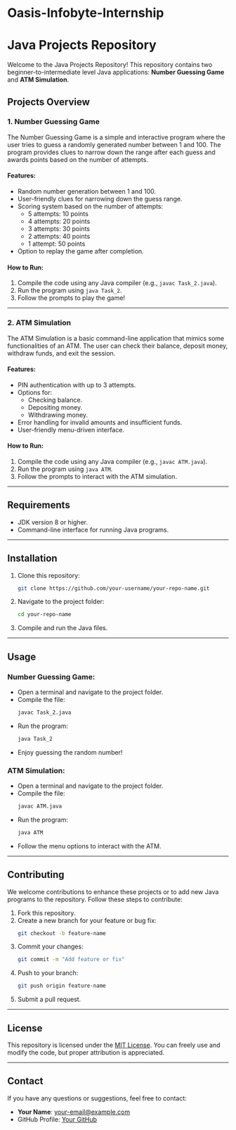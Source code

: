 # Oasis-Infobyte-Internship
# Java Projects Repository

Welcome to the Java Projects Repository! This repository contains two beginner-to-intermediate level Java applications: **Number Guessing Game** and **ATM Simulation**.

## Projects Overview

### 1. Number Guessing Game
The Number Guessing Game is a simple and interactive program where the user tries to guess a randomly generated number between 1 and 100. The program provides clues to narrow down the range after each guess and awards points based on the number of attempts.

#### Features:
- Random number generation between 1 and 100.
- User-friendly clues for narrowing down the guess range.
- Scoring system based on the number of attempts:
  - 5 attempts: 10 points
  - 4 attempts: 20 points
  - 3 attempts: 30 points
  - 2 attempts: 40 points
  - 1 attempt: 50 points
- Option to replay the game after completion.

#### How to Run:
1. Compile the code using any Java compiler (e.g., `javac Task_2.java`).
2. Run the program using `java Task_2`.
3. Follow the prompts to play the game!

---

### 2. ATM Simulation
The ATM Simulation is a basic command-line application that mimics some functionalities of an ATM. The user can check their balance, deposit money, withdraw funds, and exit the session.

#### Features:
- PIN authentication with up to 3 attempts.
- Options for:
  - Checking balance.
  - Depositing money.
  - Withdrawing money.
- Error handling for invalid amounts and insufficient funds.
- User-friendly menu-driven interface.

#### How to Run:
1. Compile the code using any Java compiler (e.g., `javac ATM.java`).
2. Run the program using `java ATM`.
3. Follow the prompts to interact with the ATM simulation.

---

## Requirements

- JDK version 8 or higher.
- Command-line interface for running Java programs.

---

## Installation
1. Clone this repository:
    ```bash
    git clone https://github.com/your-username/your-repo-name.git
    ```
2. Navigate to the project folder:
    ```bash
    cd your-repo-name
    ```
3. Compile and run the Java files.

---

## Usage
### Number Guessing Game:
- Open a terminal and navigate to the project folder.
- Compile the file:
    ```bash
    javac Task_2.java
    ```
- Run the program:
    ```bash
    java Task_2
    ```
- Enjoy guessing the random number!

### ATM Simulation:
- Open a terminal and navigate to the project folder.
- Compile the file:
    ```bash
    javac ATM.java
    ```
- Run the program:
    ```bash
    java ATM
    ```
- Follow the menu options to interact with the ATM.

---

## Contributing
We welcome contributions to enhance these projects or to add new Java programs to the repository. Follow these steps to contribute:
1. Fork this repository.
2. Create a new branch for your feature or bug fix:
    ```bash
    git checkout -b feature-name
    ```
3. Commit your changes:
    ```bash
    git commit -m "Add feature or fix"
    ```
4. Push to your branch:
    ```bash
    git push origin feature-name
    ```
5. Submit a pull request.

---

## License
This repository is licensed under the [MIT License](https://opensource.org/licenses/MIT). You can freely use and modify the code, but proper attribution is appreciated.

---

## Contact
If you have any questions or suggestions, feel free to contact:
- **Your Name**: [your-email@example.com](mailto:your-email@example.com)
- GitHub Profile: [Your GitHub](https://github.com/your-username)
